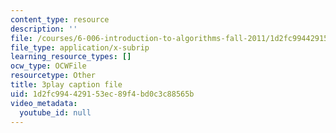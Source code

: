 ```yaml
---
content_type: resource
description: ''
file: /courses/6-006-introduction-to-algorithms-fall-2011/1d2fc994429153ec89f4bd0c3c88565b_s-CYnVz-uh4.vtt
file_type: application/x-subrip
learning_resource_types: []
ocw_type: OCWFile
resourcetype: Other
title: 3play caption file
uid: 1d2fc994-4291-53ec-89f4-bd0c3c88565b
video_metadata:
  youtube_id: null
---
```


